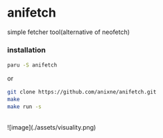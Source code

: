 # anifetch
simple fetcher tool(alternative of neofetch)

### installation
```bash
paru -S anifetch
```
or
```bash
git clone https://github.com/anixne/anifetch.git
make
make run -s
```
<br>
![image](./assets/visuality.png)
